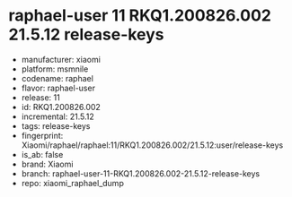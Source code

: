 # raphael-user 11 RKQ1.200826.002 21.5.12 release-keys
- manufacturer: xiaomi
- platform: msmnile
- codename: raphael
- flavor: raphael-user
- release: 11
- id: RKQ1.200826.002
- incremental: 21.5.12
- tags: release-keys
- fingerprint: Xiaomi/raphael/raphael:11/RKQ1.200826.002/21.5.12:user/release-keys
- is_ab: false
- brand: Xiaomi
- branch: raphael-user-11-RKQ1.200826.002-21.5.12-release-keys
- repo: xiaomi_raphael_dump
